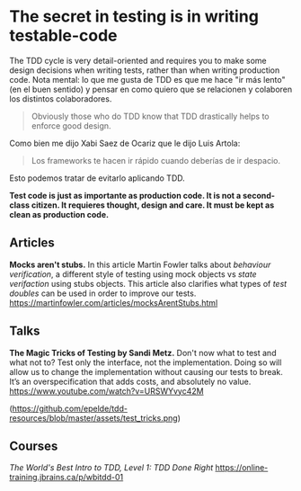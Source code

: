 # The secret in testing is in writing testable-code

The TDD cycle is very detail-oriented and requires you to make some design decisions when writing tests, rather than when writing production code. Nota mental: lo que me gusta de TDD es que me hace "ir más lento" (en el buen sentido) y pensar en como quiero que se relacionen y colaboren los distintos colaboradores.

> Obviously those who do TDD know that TDD drastically helps to enforce good design.

Como bien me dijo Xabi Saez de Ocariz que le dijo Luis Artola:

> Los frameworks te hacen ir rápido cuando deberías de ir despacio.

Esto podemos tratar de evitarlo aplicando TDD.

**Test code is just as importante as production code. It is not a second-class citizen. It requieres thought, design and care. It must be kept as clean as production code.**

## Articles

**Mocks aren't stubs.** In this article Martin Fowler talks about *behaviour verification*, a different style of testing using mock objects vs *state verifaction* using stubs objects. This article also clarifies what types of *test doubles* can be used in order to improve our tests. https://martinfowler.com/articles/mocksArentStubs.html

## Talks

**The Magic Tricks of Testing by Sandi Metz.** Don't now what to test and what not to? Test only the interface, not the implementation. Doing so will allow us to change the implementation without causing our tests to break. It’s an overspecification that adds costs, and absolutely no value. https://www.youtube.com/watch?v=URSWYvyc42M

(https://github.com/epelde/tdd-resources/blob/master/assets/test_tricks.png)

## Courses

*The World's Best Intro to TDD, Level 1: TDD Done Right* https://online-training.jbrains.ca/p/wbitdd-01
